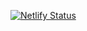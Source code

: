 [![Netlify Status](https://api.netlify.com/api/v1/badges/75756a89-3ec1-448d-95a3-2be3366b58aa/deploy-status)](https://app.netlify.com/sites/quirky-lumiere-37d2e1/deploys)

